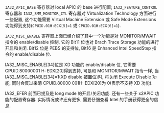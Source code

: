 `IA32_APIC_BASE` 寄存器对 local APIC 的 base 进行配置; `IA32_FEATURE_CONTROL` 寄存器和 `IA32_SMM_MONITOR_CTL` 寄存器对 Virtualization Technology 方面进行一些配置, 这个功能需要 Virtual Machine Extension 或 Safe Mode Extensions 功能得到支持(`CPUID.01H:ECX[5]=1` 或 `CPUID.01H:ECX[6]=1`).

`IA32_MISC_ENABLE` 寄存器上面已经介绍了其中一个功能是对 MONITOR/MWAIT 指令的 enable/disable 控制, 它的 Bit11 位也对 Brach Trace Storage 功能的进行开启和关闭. Bit12 位是 PEBS 的支持位, Bit16 是 Enhanced Intel SpeedStep 指令的 enable/disable 位.

IA32\_MISC\_ENABLE[34]位是 XD 功能的 enable/disable 位, 它需要 CPUID.80000001 H: EDX[20]得到支持, 可是和 MONITOR/MWAIT 指令一样, 当 IA32\_MISC\_ENABLE[34]=1(XD disable 被置位)时, 将关闭 Execute Disable 功能, 同时会反过来清 CPUID.80000 001H: EDX[20]为 0(表示不支持 XD 功能).

IA32\_EFER 前面已提及是 long mode 的开启/关闭功能. 还有一些关于 x2APIC 功能的配置寄存器. 实际情况或许还有更多, 需要仔细查看 Intel 的手册获得更全的信息.